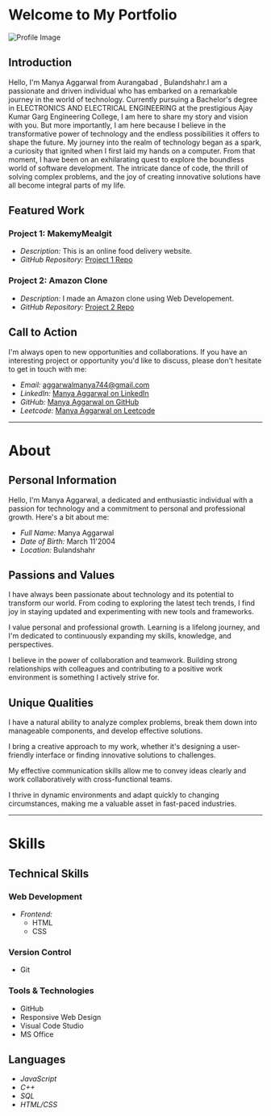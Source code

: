 # Welcome to My Portfolio


![Profile Image](https://media.licdn.com/dms/image/D4D03AQGgYBsgMbqH4Q/profile-displayphoto-shrink_400_400/0/1688236771850?e=1701302400&v=beta&t=sTUxdLu78QBHfXO15pfmGlvD5mGhEiHaaPsW-AEDD84)

## Introduction

Hello, I'm Manya Aggarwal from Aurangabad , Bulandshahr.I am a passionate and driven individual who has embarked on a remarkable journey in the world of technology. 
Currently pursuing a Bachelor's degree in ELECTRONICS AND ELECTRICAL ENGINEERING at the prestigious Ajay Kumar Garg Engineering College, I am here to share my
story and vision with you. But more importantly, I am here because I believe in the transformative power of technology and the endless possibilities it offers
to shape the future.
My journey into the realm of technology began as a spark, a curiosity that ignited when I first laid my hands on a computer. From that moment, I have been on an
exhilarating quest to explore the boundless world of software development. The intricate dance of code, the thrill of solving complex problems, and the joy of
creating innovative solutions have all become integral parts of my life.

## Featured Work

### Project 1: MakemyMealgit


- *Description:* This is an online food delivery website.
- *GitHub Repository:* [Project 1 Repo](https://github.com/Manya1101/MakemyMeal)

### Project 2: Amazon Clone

- *Description:* I made an Amazon clone using Web Developement.
- *GitHub Repository:* [Project 2 Repo](https://github.com/Manya1101/Amazon-clone)

## Call to Action

I'm always open to new opportunities and collaborations. If you have an interesting project or opportunity you'd like to discuss, please don't hesitate to get in touch with me:

- *Email:* aggarwalmanya744@gmail.com
- *LinkedIn:* [Manya Aggarwal on LinkedIn](https://www.linkedin.com/in/manya-aggarwal-961980249/)
- *GitHub:* [Manya Aggarwal on GitHub](https://github.com/Manya1101)
-  *Leetcode:* [Manya Aggarwal on Leetcode](https://leetcode.com/Manyaaa123/)



---------------------------------------

# About


## Personal Information

Hello, I'm Manya Aggarwal, a dedicated and enthusiastic individual with a passion for technology and a commitment to personal and professional growth. Here's a bit about me:

- *Full Name:* Manya Aggarwal
- *Date of Birth:* March 11'2004
- *Location:* Bulandshahr
## Passions and Values


I have always been passionate about technology and its potential to transform our world. From coding to exploring the latest tech trends, I find joy in staying updated and experimenting with new tools and frameworks.


I value personal and professional growth. Learning is a lifelong journey, and I'm dedicated to continuously expanding my skills, knowledge, and perspectives.


I believe in the power of collaboration and teamwork. Building strong relationships with colleagues and contributing to a positive work environment is something I actively strive for.


## Unique Qualities


I have a natural ability to analyze complex problems, break them down into manageable components, and develop effective solutions.


I bring a creative approach to my work, whether it's designing a user-friendly interface or finding innovative solutions to challenges.


My effective communication skills allow me to convey ideas clearly and work collaboratively with cross-functional teams.


I thrive in dynamic environments and adapt quickly to changing circumstances, making me a valuable asset in fast-paced industries.



-------------------------------------------------

# Skills




## Technical Skills

### Web Development

- *Frontend:*
  - HTML
  - CSS
  
 

### Version Control

- Git

### Tools & Technologies

- GitHub
- Responsive Web Design
- Visual Code Studio
- MS Office



## Languages

- *JavaScript*
- *C++*
- *SQL*
- *HTML/CSS*